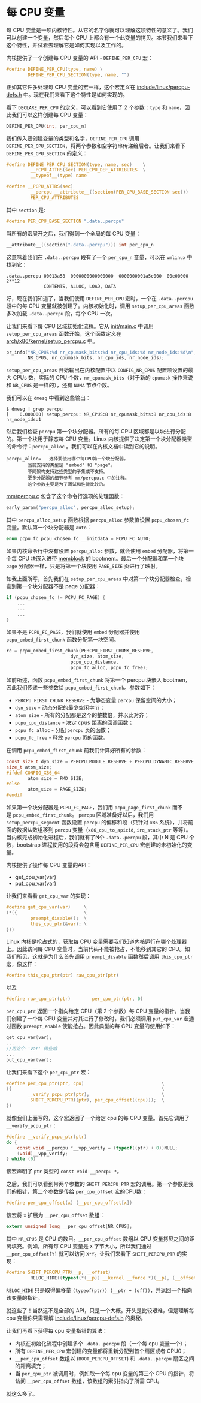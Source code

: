 每 CPU 变量
================================================================================

每 CPU 变量是一项内核特性。从它的名字你就可以理解这项特性的意义了。我们可以创建一个变量，然后每个 CPU 上都会有一个此变量的拷贝。本节我们来看下这个特性，并试着去理解它是如何实现以及工作的。

内核提供了一个创建每 CPU 变量的 API - `DEFINE_PER_CPU` 宏：

```C
#define DEFINE_PER_CPU(type, name) \
        DEFINE_PER_CPU_SECTION(type, name, "")
```

正如其它许多处理每 CPU 变量的宏一样，这个宏定义在 [include/linux/percpu-defs.h](https://github.com/torvalds/linux/blob/master/include/linux/percpu-defs.h) 中。现在我们来看下这个特性是如何实现的。

看下 `DECLARE_PER_CPU` 的定义，可以看到它使用了 2 个参数：`type` 和 `name`，因此我们可以这样创建每 CPU 变量：

```C
DEFINE_PER_CPU(int, per_cpu_n)
```

我们传入要创建变量的类型和名字，`DEFINE_PER_CPU` 调用 `DEFINE_PER_CPU_SECTION`，将两个参数和空字符串传递给后者。让我们来看下 `DEFINE_PER_CPU_SECTION` 的定义：

```C
#define DEFINE_PER_CPU_SECTION(type, name, sec)    \
         __PCPU_ATTRS(sec) PER_CPU_DEF_ATTRIBUTES  \
         __typeof__(type) name
```

```C
#define __PCPU_ATTRS(sec)                                                \
         __percpu __attribute__((section(PER_CPU_BASE_SECTION sec)))     \
         PER_CPU_ATTRIBUTES
```

其中 `section` 是:

```C
#define PER_CPU_BASE_SECTION ".data..percpu"
```

当所有的宏展开之后，我们得到一个全局的每 CPU 变量：

```C
__attribute__((section(".data..percpu"))) int per_cpu_n
```

这意味着我们在 `.data..percpu` 段有了一个 `per_cpu_n` 变量，可以在 `vmlinux` 中找到它：

```
.data..percpu 00013a58  0000000000000000  0000000001a5c000  00e00000  2**12
              CONTENTS, ALLOC, LOAD, DATA
```

好，现在我们知道了，当我们使用 `DEFINE_PER_CPU` 宏时，一个在 `.data..percpu` 段中的每 CPU 变量就被创建了。内核初始化时，调用 `setup_per_cpu_areas` 函数多次加载 `.data..percpu` 段，每个 CPU 一次。

让我们来看下每 CPU 区域初始化流程。它从 [init/main.c](https://github.com/torvalds/linux/blob/master/init/main.c) 中调用 `setup_per_cpu_areas` 函数开始，这个函数定义在 [arch/x86/kernel/setup_percpu.c](https://github.com/torvalds/linux/blob/master/arch/x86/kernel/setup_percpu.c) 中。

```C
pr_info("NR_CPUS:%d nr_cpumask_bits:%d nr_cpu_ids:%d nr_node_ids:%d\n",
        NR_CPUS, nr_cpumask_bits, nr_cpu_ids, nr_node_ids);
```

 `setup_per_cpu_areas` 开始输出在内核配置中以 `CONFIG_NR_CPUS` 配置项设置的最大 CPUs 数，实际的 CPU 个数，`nr_cpumask_bits`（对于新的 `cpumask` 操作来说和 `NR_CPUS` 是一样的），还有 `NUMA` 节点个数。

我们可以在 `dmesg` 中看到这些输出：

```
$ dmesg | grep percpu
[    0.000000] setup_percpu: NR_CPUS:8 nr_cpumask_bits:8 nr_cpu_ids:8 nr_node_ids:1
```

然后我们检查 `percpu` 第一个块分配器。所有的每 CPU 区域都是以块进行分配的。第一个块用于静态每 CPU 变量。Linux 内核提供了决定第一个块分配器类型的命令行：`percpu_alloc` 。我们可以在内核文档中读到它的说明。

```
percpu_alloc=	选择要使用哪个每CPU第一个块分配器。
		当前支持的类型是 "embed" 和 "page"。
        不同架构支持这些类型的子集或不支持。
        更多分配器的细节参考 mm/percpu.c 中的注释。
        这个参数主要是为了调试和性能比较的。
```

[mm/percpu.c](https://github.com/torvalds/linux/blob/master/mm/percpu.c) 包含了这个命令行选项的处理函数：

```C
early_param("percpu_alloc", percpu_alloc_setup);
```

其中 `percpu_alloc_setup` 函数根据 `percpu_alloc` 参数值设置 `pcpu_chosen_fc` 变量。默认第一个块分配器是 `auto`：

```C
enum pcpu_fc pcpu_chosen_fc __initdata = PCPU_FC_AUTO;
```

如果内核命令行中没有设置 `percpu_alloc` 参数，就会使用 `embed` 分配器，将第一个每 CPU 块嵌入进带 [memblock](http://0xax.gitbooks.io/linux-insides/content/mm/linux-mm-1.html) 的 bootmem。最后一个分配器和第一个块 `page` 分配器一样，只是将第一个块使用 `PAGE_SIZE` 页进行了映射。

如我上面所写，首先我们在 `setup_per_cpu_areas` 中对第一个块分配器检查，检查到第一个块分配器不是 page 分配器：

```C
if (pcpu_chosen_fc != PCPU_FC_PAGE) {
    ...
    ...
    ...
}
```

如果不是 `PCPU_FC_PAGE`，我们就使用 `embed` 分配器并使用 `pcpu_embed_first_chunk` 函数分配第一块空间。

```C
rc = pcpu_embed_first_chunk(PERCPU_FIRST_CHUNK_RESERVE,
					    dyn_size, atom_size,
					    pcpu_cpu_distance,
					    pcpu_fc_alloc, pcpu_fc_free);
```

如前所述，函数 `pcpu_embed_first_chunk` 将第一个 percpu 块嵌入 bootmen，因此我们传递一些参数给 `pcpu_embed_first_chunk`。参数如下：

* `PERCPU_FIRST_CHUNK_RESERVE` - 为静态变量 `percpu` 保留空间的大小；
* `dyn_size` - 动态分配的最少空闲字节；
* `atom_size` - 所有的分配都是这个的整数倍，并以此对齐；
* `pcpu_cpu_distance` - 决定 cpus 距离的回调函数；
* `pcpu_fc_alloc` - 分配 `percpu` 页的函数；
* `pcpu_fc_free` - 释放 `percpu` 页的函数。

在调用 `pcpu_embed_first_chunk` 前我们计算好所有的参数：

```C
const size_t dyn_size = PERCPU_MODULE_RESERVE + PERCPU_DYNAMIC_RESERVE - PERCPU_FIRST_CHUNK_RESERVE;
size_t atom_size;
#ifdef CONFIG_X86_64
		atom_size = PMD_SIZE;
#else
		atom_size = PAGE_SIZE;
#endif
```

如果第一个块分配器是 `PCPU_FC_PAGE`，我们用 `pcpu_page_first_chunk` 而不是 `pcpu_embed_first_chunk`。 `percpu` 区域准备好以后，我们用 `setup_percpu_segment` 函数设置 `percpu` 的偏移和段（只针对 `x86` 系统），并将前面的数据从数组移到 `percpu` 变量（`x86_cpu_to_apicid`, `irq_stack_ptr` 等等）。当内核完成初始化进程后，我们就有了N个 `.data..percpu` 段，其中 N 是 CPU 个数，bootstrap 进程使用的段将会包含用 `DEFINE_PER_CPU` 宏创建的未初始化的变量。

内核提供了操作每 CPU 变量的API：

* get_cpu_var(var)
* put_cpu_var(var)

让我们来看看 `get_cpu_var` 的实现：

```C
#define get_cpu_var(var)     \
(*({                         \
         preempt_disable();  \
         this_cpu_ptr(&var); \
}))
```

Linux 内核是抢占式的，获取每 CPU 变量需要我们知道内核运行在哪个处理器上。因此访问每 CPU 变量时，当前代码不能被抢占，不能移到其它的 CPU。如我们所见，这就是为什么首先调用 `preempt_disable` 函数然后调用 `this_cpu_ptr` 宏，像这样：

```C
#define this_cpu_ptr(ptr) raw_cpu_ptr(ptr)
```

以及

```C
#define raw_cpu_ptr(ptr)        per_cpu_ptr(ptr, 0)
```

`per_cpu_ptr` 返回一个指向给定 CPU（第 2 个参数）每 CPU 变量的指针。当我们创建了一个每 CPU 变量并对其进行了修改时，我们必须调用 `put_cpu_var` 宏通过函数 `preempt_enable` 使能抢占。因此典型的每 CPU 变量的使用如下：

```C
get_cpu_var(var);
...
//用这个 'var' 做些啥
...
put_cpu_var(var);
```

让我们来看下这个 `per_cpu_ptr` 宏：

```C
#define per_cpu_ptr(ptr, cpu)                             \
({                                                        \
        __verify_pcpu_ptr(ptr);                           \
         SHIFT_PERCPU_PTR((ptr), per_cpu_offset((cpu)));  \
})
```

就像我们上面写的，这个宏返回了一个给定 cpu 的每 CPU 变量。首先它调用了 `__verify_pcpu_ptr`：

```C
#define __verify_pcpu_ptr(ptr)
do {
	const void __percpu *__vpp_verify = (typeof((ptr) + 0))NULL;
	(void)__vpp_verify;
} while (0)
```

该宏声明了 `ptr` 类型的 `const void __percpu *`。

之后，我们可以看到带两个参数的 `SHIFT_PERCPU_PTR` 宏的调用。第一个参数是我们的指针，第二个参数是传给 `per_cpu_offset` 宏的CPU数：

```C
#define per_cpu_offset(x) (__per_cpu_offset[x])
```

该宏将 `x` 扩展为 `__per_cpu_offset` 数组：

```C
extern unsigned long __per_cpu_offset[NR_CPUS];
```

其中 `NR_CPUS` 是 CPU 的数目。`__per_cpu_offset` 数组以 CPU 变量拷贝之间的距离填充。例如，所有每 CPU 变量是 `X` 字节大小，所以我们通过 `__per_cpu_offset[Y]` 就可以访问 `X*Y`。让我们来看下 `SHIFT_PERCPU_PTR` 的实现：

```C
#define SHIFT_PERCPU_PTR(__p, __offset)                                 \
         RELOC_HIDE((typeof(*(__p)) __kernel __force *)(__p), (__offset))
```

`RELOC_HIDE` 只是取得偏移量 `(typeof(ptr)) (__ptr + (off))`，并返回一个指向该变量的指针。

就这些了！当然这不是全部的 API，只是一个大概。开头是比较艰难，但是理解每 cpu 变量你只需理解 [include/linux/percpu-defs.h](https://github.com/torvalds/linux/blob/master/include/linux/percpu-defs.h) 的奥秘。

让我们再看下获得每 cpu 变量指针的算法：

* 内核在初始化流程中创建多个 `.data..percpu` 段（一个每 cpu 变量一个）；
* 所有 `DEFINE_PER_CPU` 宏创建的变量都将重新分配到首个扇区或者 CPU0；
* `__per_cpu_offset` 数组以 (`BOOT_PERCPU_OFFSET`) 和 `.data..percpu` 扇区之间的距离填充；
* 当 `per_cpu_ptr` 被调用时，例如取一个每 cpu 变量的第三个 CPU 的指针，将访问 `__per_cpu_offset` 数组，该数组的索引指向了所需 CPU。

就这么多了。
